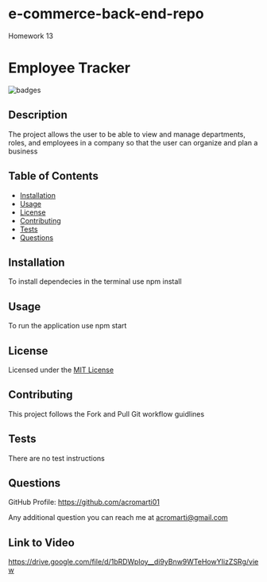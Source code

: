 # e-commerce-back-end-repo
Homework 13


# Employee Tracker

![badges](https://img.shields.io/badge/license-MIT_License-brightgreen)

## Description

The project allows the user to be able to view and manage departments, roles, and employees in a company
so that the user can organize and plan a business

## Table of Contents

- [Installation](#installation)
- [Usage](#usage)
- [License](#license)
- [Contributing](#contributing)
- [Tests](#tests)
- [Questions](#questions)


## Installation

To install dependecies in the terminal use npm install

## Usage

To run the application use npm start

## License

Licensed under the <a href="./LICENSE.txt">MIT License</a>

## Contributing

This project follows the Fork and Pull Git workflow guidlines

## Tests

There are no test instructions

## Questions

GitHub Profile: <a href="https://github.com/acromarti01">https://github.com/acromarti01</a>

Any additional question you can reach me at <u>acromarti@gmail.com</u>

## Link to Video

https://drive.google.com/file/d/1bRDWpIoy__di9yBnw9WTeHowYIizZSRg/view




